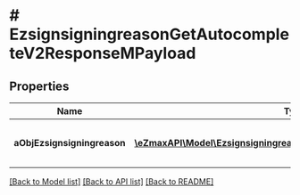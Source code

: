 # # EzsignsigningreasonGetAutocompleteV2ResponseMPayload

## Properties

Name | Type | Description | Notes
------------ | ------------- | ------------- | -------------
**aObjEzsignsigningreason** | [**\eZmaxAPI\Model\EzsignsigningreasonAutocompleteElementResponse[]**](EzsignsigningreasonAutocompleteElementResponse.md) | An array of Ezsignsigningreason autocomplete element response. |

[[Back to Model list]](../../README.md#models) [[Back to API list]](../../README.md#endpoints) [[Back to README]](../../README.md)
